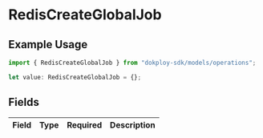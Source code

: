 # RedisCreateGlobalJob

## Example Usage

```typescript
import { RedisCreateGlobalJob } from "dokploy-sdk/models/operations";

let value: RedisCreateGlobalJob = {};
```

## Fields

| Field       | Type        | Required    | Description |
| ----------- | ----------- | ----------- | ----------- |